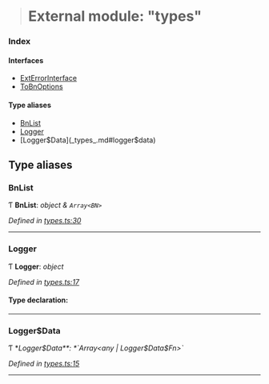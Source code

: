 > # External module: "types"

### Index

#### Interfaces

* [ExtErrorInterface](../interfaces/_types_.exterrorinterface.md)
* [ToBnOptions](../interfaces/_types_.tobnoptions.md)

#### Type aliases

* [BnList](_types_.md#bnlist)
* [Logger](_types_.md#logger)
* [Logger$Data](_types_.md#logger$data)

## Type aliases

###  BnList

Ƭ **BnList**: *object & `Array<BN>`*

*Defined in [types.ts:30](url)*

___

###  Logger

Ƭ **Logger**: *object*

*Defined in [types.ts:17](url)*

#### Type declaration:

___

###  Logger$Data

Ƭ **Logger$Data**: *`Array<any | Logger$Data$Fn>`*

*Defined in [types.ts:15](url)*

___